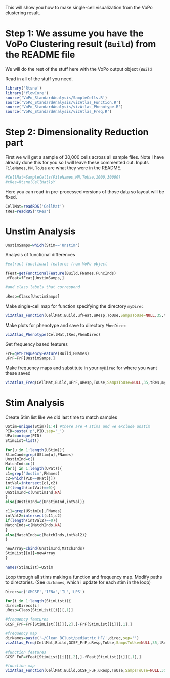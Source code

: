 This will show you how to make single-cell visualization from the VoPo clustering result.

# Step 1: We assume you have the VoPo Clustering result (`Build`) from the README file

We will do the rest of the stuff here with the VoPo output object (`Build`

Read in all of the stuff you need.

```R
library('Rtsne')
library('flowCore')
source('VoPo_StandardAnalysis/SampleCells.R')
source('VoPo_StandardAnalysis/vizAtlas_Function.R')
source('VoPo_StandardAnalysis/vizAtlas_Phenotype.R')
source('VoPo_StandardAnalysis/vizAtlas_Freq.R')
```

# Step 2: Dimensionality Reduction part

First we will get a sample of 30,000 cells across all sample files. Note I have already done this for you so I will leave these commented out. Inputs `FileNames`, `MN`, `ToUse` are what they were in the README. 

```R
#CellMat=SampleCells(FileNames,MN,ToUse,1000,30000)
#tRes=Rtsne(CellMat)$Y
```

Here you can read-in pre-processed versions of those data so layout will be fixed. 

```R
CellMat=readRDS('CellMat')
tRes=readRDS('tRes')
```

# Unstim Analysis

```R
UnstimSamps=which(Stim=='Unstim')
```

Analysis of functional differences

```R
#extract functional features from VoPo object

fFeat=getFunctionalFeature(Build,FNames,FuncInds)
ufFeat=fFeat[UnstimSamps,]

#and class labels that correspond

uResp=Class[UnstimSamps]
```
Make single-cell map for function specifying the directory `myDirec`

```R
vizAtlas_Function(CellMat,Build,ufFeat,uResp,ToUse,SampsToUse=NULL,35,tRes,myDirec,MN[FuncInds],50)
```
Make plots for phenotype and save to directory `PhenDirec`

```R
vizAtlas_Phenotype(CellMat,tRes,PhenDirec)
```
Get frequency based features

```R
FrF=getFrequencyFeature(Build,FNames)
uFrF=FrF[UnstimSamps,]
```
Make frequency maps and substitute in your `myDirec` for where you want these saved

```R
vizAtlas_Freq(CellMat,Build,uFrF,uResp,ToUse,SampsToUse=NULL,35,tRes,myDirec,MN[FuncInds],50)
```
# Stim Analysis

Create Stim list like we did last time to match samples

```R
UStim=unique(Stim)[1:4] #there are 4 stims and we exclude unstim
PID=paste('p',PID,sep='_')
UPat=unique(PID)
StimList=list()

for(u in 1:length(UStim)){
StimCand=grep(UStim[u],FNames)
UnstimInd=c()
MatchInds=c()
for(j in 1:length(UPat)){
c1=grep('Unstim',FNames)
c2=which(PID==UPat[j])          
intVal=intersect(c1,c2)
if(length(intVal)==0){
UnStimInd=c(UnstimInd,NA)
}
else{UnstimInd=c(UnstimInd,intVal)}

c11=grep(UStim[u],FNames)
intVal2=intersect(c11,c2)
if(length(intVal2)==0){
MatchInds=c(MatchInds,NA)
}
else{MatchInds=c(MatchInds,intVal2)}
}

newArray=cbind(UnstimInd,MatchInds)
StimList[[u]]=newArray
}

names(StimList)=UStim
```
Loop through all stims making a function and frequency map. Modify paths to directories. (See `dirNames`, which i update for each stim in the loop)

```R
Direcs=c('GMCSF','IFNa','IL','LPS')

for(i in 1:length(StimList)){
direc=Direcs[i]
uResp=Class[StimList[[i]][,1]]

#frequency features
GCSF_FrF=FrF[StimList[[i]][,2],]-FrF[StimList[[i]][,1],]

#frequency map
dirNames=paste('~/Clean_BClust/pediatric_HF/',direc,sep='')
vizAtlas_Freq(CellMat,Build,GCSF_FrF,uResp,ToUse,SampsToUse=NULL,35,tRes,dirNames,MN[FuncInds],50)

#function features
GCSF_FuF=fFeat[StimList[[i]][,2],]-fFeat[StimList[[i]][,1],]

#function map
vizAtlas_Function(CellMat,Build,GCSF_FuF,uResp,ToUse,SampsToUse=NULL,35,tRes,dirNames,MN[FuncInds],50)

```


